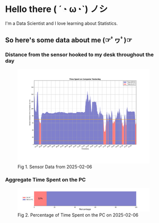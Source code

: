 
# Hello there ( ´◔ ω◔`) ノシ

I'm a Data Scientist and I love learning about Statistics.

## So here's some data about me (☞ﾟヮﾟ)☞


### Distance from the sensor hooked to my desk throughout the day
<figure>
  <picture>
    <source media="(prefers-color-scheme: dark)" srcset="Pi/readme/graphs/lineplot/dark-plot-2025-02-06.png">
    <source media="(prefers-color-scheme: light)" srcset="Pi/readme/graphs/lineplot/light-plot-2025-02-06.png">
    <img alt="Shows a black logo in light color mode and a white one in dark color mode." src="Pi/readme/graphs/lineplot/light-plot-2025-02-06.png">
  </picture>
  <figcaption>Fig 1. Sensor Data from 2025-02-06</figcaption>
</figure>



### Aggregate Time Spent on the PC
<figure>
  <picture>
    <source media="(prefers-color-scheme: dark)" srcset="Pi/readme/graphs/barplot/dark-plot-2025-02-06.png">
    <source media="(prefers-color-scheme: light)" srcset="Pi/readme/graphs/barplot/light-plot-2025-02-06.png">
    <img alt="Shows a black logo in light color mode and a white one in dark color mode." src="Pi/readme/graphs/barplot/light-plot-2025-02-06.png">
  </picture>
  <figcaption>Fig 2. Percentage of Time Spent on the PC on 2025-02-06</figcaption>
</figure>

